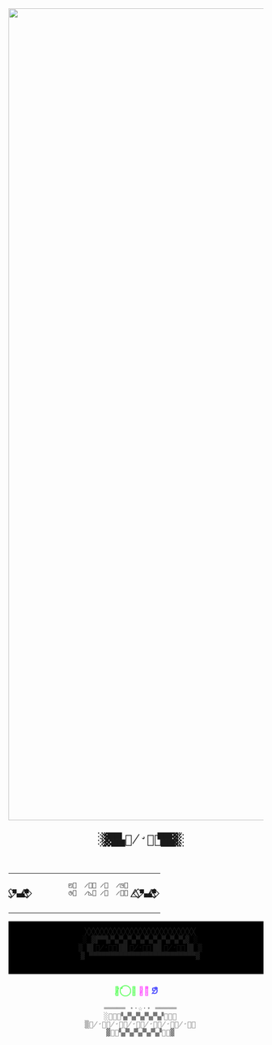 <div align="center">
  <img src="./images-original.png" alt="◍̸̌⃝⃤ ⟁̷⃒͌ ⅁̸͊̽⃡" width="1600">
  
  <pre style="font-size: 24px; letter-spacing: -8px">
  ░▒▓▀▄▀▄꙰̸̛⃟꙰▀▄▀▄▓▒░
  </pre>
</div>

<div align="center">
  <table>
    <tr>
      <td>⃟⃤⃟⃤⃟▚▞⃟⃤⃟⃤⃟</td>
      <td> 
        <pre style="font-family: monospace">
        ◰⃝  ̷⫍⃞ ̷⃟  ̷◳⃞ 
        ◷⃞  ̷◺⃞ ̷⃤  ̷⟁⃝ 
        </pre>
      </td>
      <td>⃟⃤⃟⃤⃟▚▞⃟⃤⃟⃤⃟</td>
    </tr>
  </table>

  <pre style="background: #000; padding: 12px">
  ╳╳╳╳╳╳╳╳╳╳╳╳╳╳╳╳╳╳╳╳╳╳╳╳╳╳
  ░ ▓▛▀▜▞▚▞▚▞▚▞▚▞▚▞▚▞▚▞▚▞▚▓ ░
  ▒ █▌⟁̸̛⃟꙰▐█▌⟁̸̛⃟꙰▐█▌⟁̸̛⃟꙰▐█ ▒
  ▓ ▀▀▀▀▀▀▀▀▀▀▀▀▀▀▀▀▀▀▀▀▀▀▀▀▀▓
  </pre>
</div>

<div align="center">
  <h3>
    <span style="color: #55ff55">◍̸̌⃝⃤</span>
    <span style="color: #ff55ff">⟁̷⃒͌</span>
    <span style="color: #5555ff">⅁̸͊̽⃡</span>
  </h3>
  
  <pre style="color: #777">
  ═════ ⋆⋅☆⋅⋆ ═════
  ░⃟⃤⃟▚▞▚▞▚▞▚▞▚▞⃟⃤⃟
  ▒꙰̸̛⃟꙰̸̛⃟꙰̸̛⃟꙰̸̛⃟꙰̸̛⃟꙰̸̛⃟꙰
  ▓⃤⃟▚▞▚▞▚▞▚▞▚▞⃟⃤▓
  </pre>
</div>

